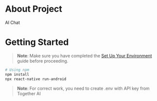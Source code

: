 # About Project

AI Chat

# Getting Started

> **Note**: Make sure you have completed the [Set Up Your Environment](https://reactnative.dev/docs/set-up-your-environment) guide before proceeding.

```sh
# Using npm
npm install
npx react-native run-android
```

> **Note**: For correct work, you need to create .env with API key from Together AI



